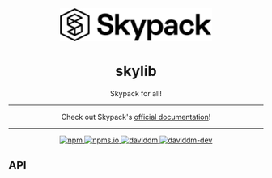 <div align="center">
  <img alt="Logo" src="https://raw.githubusercontent.com/tropicalraisel/skylib/master/.github/images/logo.svg" width="300">
  <h1>skylib</h1>
  <p>Skypack for all!</p>
  <hr>
  <p>Check out Skypack's <a href="https://docs.skypack.dev/#whats-old-is-new-again">official documentation</a>!</p>
  <hr>
  <p>
    <a href="https://www.npmjs.com/package/@tropicalraisel/skylib">
      <img alt="npm" src="https://img.shields.io/npm/v/@tropicalraisel/skylib?style=flat&logo=npm&label=npm&color=CB3837">
    </a>
    <a href="https://www.npmjs.com/package/@tropicalraisel/skylib">
      <img alt="npms.io" src="https://img.shields.io/npms-io/quality-score/@tropicalraisel/skylib?style=flat">
    </a>
    <a href="https://david-dm.org/tropicalraisel/skylib">
      <img alt="daviddm" src="https://status.david-dm.org/gh/tropicalraisel/skylib.svg">
    </a>
    <a href="https://david-dm.org/tropicalraisel/skylib?type=dev">
      <img alt="daviddm-dev" src="https://status.david-dm.org/gh/tropicalraisel/skylib.svg?type=dev">
    </a>
  </p>
</div>

## API

